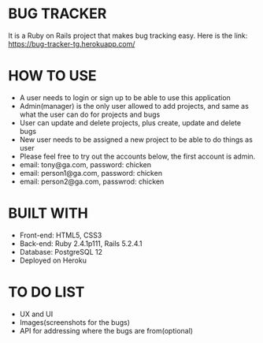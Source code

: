 # BUG TRACKER

It is a Ruby on Rails project that makes bug tracking easy. Here is the link: https://bug-tracker-tg.herokuapp.com/

# HOW TO USE
<ul>
  <li>
  A user needs to login or sign up to be able to use this application <br>
  </li>
  <li>
  Admin(manager) is the only user allowed to add projects, and same as what the user can do for projects and bugs <br>
  </li> 
  <li>
  User can update and delete projects, plus create, update and delete bugs <br>
  </li> 
  <li>
  New user needs to be assigned a new project to be able to do things as user <br>
  </li> 
  <li>
  Please feel free to try out the accounts below, the first account is admin. <br>
  </li>
  <li>
   email: tony@ga.com, password: chicken <br>
  </li>
  <li>
   email: person1@ga.com, password: chicken <br>
  </li>
  <li>
   email: person2@ga.com, passwrod: chicken <br>
 </li>
</ul>

# BUILT WITH

<ul>
<li>
Front-end: HTML5, CSS3 <br>
</li>
<li>
Back-end: Ruby 2.4.1p111, Rails 5.2.4.1 <br>
</li>
<li>
Database: PostgreSQL 12 <br>
</li>
<li>
Deployed on Heroku <br>
</li>
</ul>

# TO DO LIST

<ul>
<li>
UX and UI <br>
</li>
<li> 
Images(screenshots for the bugs) <br>
</li> 
<li>
API for addressing where the bugs are from(optional) <br>
</li>
</ul>
